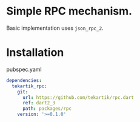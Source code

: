 # Simple RPC mechanism.

Basic implementation uses `json_rpc_2`.

# Installation

pubspec.yaml

````yaml
dependencies:
  tekartik_rpc:
    git:
      url: https://github.com/tekartik/rpc.dart
      ref: dart2_3
      path: packages/rpc
    version: '>=0.1.0'
````